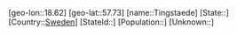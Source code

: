 ﻿---
location: [57.73,18.62]
type: City
tags:
- geo/City


SpocWebEntityId: 34877
isDeleted: false
confidential: public

---
[geo-lon::18.62]
[geo-lat::57.73]
[name::Tingstaede]
[State::]
[Country::[Sweden](geo/Continent/Europe/Sweden.md)]
[StateId::]
[Population::]
[Unknown::]


